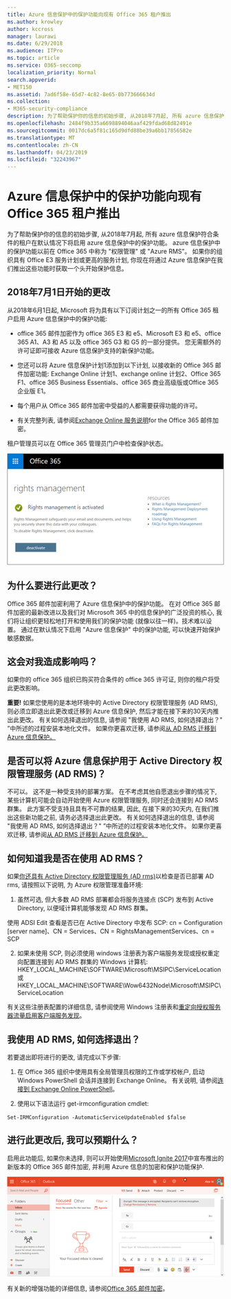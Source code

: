 ```yaml
---
title: Azure 信息保护中的保护功能向现有 Office 365 租户推出
ms.author: krowley
author: kccross
manager: laurawi
ms.date: 6/29/2018
ms.audience: ITPro
ms.topic: article
ms.service: O365-seccomp
localization_priority: Normal
search.appverid:
- MET150
ms.assetid: 7ad6f58e-65d7-4c82-8e65-0b773666634d
ms.collection:
- M365-security-compliance
description: 为了帮助保护你的信息的初始步骤, 从2018年7月起, 所有 azure 信息保护符合条件的租户在默认情况下将启用 azure 信息保护中的保护功能。 azure 信息保护中的保护功能以前在 Office 365 中称为 "权限管理" 或 "Azure RMS"。 如果你的组织具有 Office E3 服务计划或更高的服务计划, 你现在将通过 Azure 信息保护在我们推出这些功能时获取一个头开始保护信息。
ms.openlocfilehash: 2484f9b335a6698894046aaf429fdad68d82491e
ms.sourcegitcommit: 0017dc6a5f81c165d9dfd88be39a6bb17856582e
ms.translationtype: MT
ms.contentlocale: zh-CN
ms.lasthandoff: 04/23/2019
ms.locfileid: "32243967"
---
```

# <a name="protection-features-in-azure-information-protection-rolling-out-to-existing-office-365-tenants"></a>Azure 信息保护中的保护功能向现有 Office 365 租户推出

为了帮助保护你的信息的初始步骤, 从2018年7月起, 所有 azure 信息保护符合条件的租户在默认情况下将启用 azure 信息保护中的保护功能。 azure 信息保护中的保护功能以前在 Office 365 中称为 "权限管理" 或 "Azure RMS"。 如果你的组织具有 Office E3 服务计划或更高的服务计划, 你现在将通过 Azure 信息保护在我们推出这些功能时获取一个头开始保护信息。
  
## <a name="changes-beginning-july-1-2018"></a>2018年7月1日开始的更改

从2018年6月1日起, Microsoft 将为具有以下订阅计划之一的所有 Office 365 租户启用 Azure 信息保护中的保护功能:
  
- office 365 邮件加密作为 office 365 E3 和 e5、Microsoft E3 和 e5、office 365 A1、A3 和 A5 以及 office 365 G3 和 G5 的一部分提供。 您无需额外的许可证即可接收 Azure 信息保护支持的新保护功能。 
    
- 您还可以将 Azure 信息保护计划1添加到以下计划, 以接收新的 Office 365 邮件加密功能: Exchange Online 计划1、exchange online 计划2、Office 365 F1、office 365 Business Essentials、office 365 商业高级版或Office 365 企业版 E1。
    
- 每个用户从 Office 365 邮件加密中受益的人都需要获得功能的许可。
    
- 有关完整列表, 请参阅[Exchange Online 服务说明](https://technet.microsoft.com/library/exchange-online-service-description.aspx)for the Office 365 邮件加密。 
    
租户管理员可以在 Office 365 管理员门户中检查保护状态。 
  
![显示已激活 Office 365 中的权限管理的屏幕截图。](media/303453c8-e4a5-4875-b49f-e80c3eb7b91e.png)
  
## <a name="why-are-we-making-this-change"></a>为什么要进行此更改？

Office 365 邮件加密利用了 Azure 信息保护中的保护功能。 在对 Office 365 邮件加密的最新改进以及我们对 Microsoft 365 中的信息保护的广泛投资的核心, 我们将让组织更轻松地打开和使用我们的保护功能 (就像以往一样)。技术难以设置。 通过在默认情况下启用 "Azure 信息保护" 中的保护功能, 可以快速开始保护敏感数据。
  
## <a name="does-this-impact-me"></a>这会对我造成影响吗？

如果你的 office 365 组织已购买符合条件的 office 365 许可证, 则你的租户将受此更改影响。
  
 **重要!** 如果您使用的是本地环境中的 Active Directory 权限管理服务 (AD RMS), 则必须立即退出此更改或迁移到 Azure 信息保护, 然后才能在接下来的30天内推出此更改。 有关如何选择退出的信息, 请参阅 "我使用 AD RMS, 如何选择退出？" ”中所述的过程安装本地化文件。 如果你更喜欢迁移, 请参阅[从 AD RMS 迁移到 Azure 信息保护。](https://docs.microsoft.com/azure/information-protection/plan-design/migrate-from-ad-rms-to-azure-rms)
  
## <a name="can-i-use-azure-information-protection-with-active-directory-rights-management-services-ad-rms"></a>是否可以将 Azure 信息保护用于 Active Directory 权限管理服务 (AD RMS)？

不可以。 这不是一种受支持的部署方案。 在不考虑其他自愿退出步骤的情况下, 某些计算机可能会自动开始使用 Azure 权限管理服务, 同时还会连接到 AD RMS 群集。 此方案不受支持且具有不可靠的结果, 因此, 在接下来的30天内, 在我们推出这些新功能之前, 请务必选择退出此更改。 有关如何选择退出的信息, 请参阅 "我使用 AD RMS, 如何选择退出？" ”中所述的过程安装本地化文件。 如果你更喜欢迁移, 请参阅[从 AD RMS 迁移到 Azure 信息保护。](https://docs.microsoft.com/azure/information-protection/plan-design/migrate-from-ad-rms-to-azure-rms)
  
## <a name="how-do-i-know-if-im-using-ad-rms"></a>如何知道我是否在使用 AD RMS？

如果[你还具有 Active Directory 权限管理服务 (AD rms)](https://docs.microsoft.com/azure/information-protection/deploy-use/prepare-environment-adrms)以检查是否已部署 AD rms, 请按照以下说明, 为 Azure 权限管理准备环境: 
  
1. 虽然可选, 但大多数 AD RMS 部署都会将服务连接点 (SCP) 发布到 Active Directory, 以便域计算机能够发现 AD RMS 群集。 
  
使用 ADSI Edit 查看是否已在 Active Directory 中发布 SCP: cn = Configuration [server name]、CN = Services、CN = RightsManagementServices、cn = SCP
    
2. 如果未使用 SCP, 则必须使用 windows 注册表为客户端服务发现或授权重定向配置连接到 AD RMS 群集的 Windows 计算机: HKEY_LOCAL_MACHINE\SOFTWARE\Microsoft\MSIPC\ServiceLocation 或 HKEY_LOCAL_MACHINE\SOFTWARE\Wow6432Node\Microsoft\MSIPC\ServiceLocation 
  
有关这些注册表配置的详细信息, 请参阅使用 Windows 注册表和[重定向授权服务器流量](https://docs.microsoft.com/azure/information-protection/rms-client/client-deployment-notes#redirecting-licensing-server-traffic)[启用客户端服务发现](https://docs.microsoft.com/azure/information-protection/rms-client/client-deployment-notes#enabling-client-side-service-discovery-by-using-the-windows-registry)。
    
## <a name="i-use-ad-rms-how-do-i-opt-out"></a>我使用 AD RMS, 如何选择退出？

若要退出即将进行的更改, 请完成以下步骤:
  
1. 在 Office 365 组织中使用具有全局管理员权限的工作或学校帐户, 启动 Windows PowerShell 会话并连接到 Exchange Online。 有关说明, 请参阅[连接到 Exchange Online PowerShell](https://docs.microsoft.com/powershell/exchange/exchange-online/connect-to-exchange-online-powershell/connect-to-exchange-online-powershell?view=exchange-ps)。
    
2. 使用以下语法运行 get-irmconfiguration cmdlet:
    
  ```
  Set-IRMConfiguration -AutomaticServiceUpdateEnabled $false 
  ```

## <a name="what-can-i-expect-after-this-change-has-been-made"></a>进行此更改后, 我可以预期什么？

启用此功能后, 如果你未选择, 则可以开始使用[Microsoft Ignite 2017](https://techcommunity.microsoft.com/t5/Security-Privacy-and-Compliance/Email-Encryption-and-Rights-Protection/ba-p/110801)中宣布推出的新版本的 Office 365 邮件加密, 并利用 Azure 信息的加密和保护功能保护. 
  
![在 Outlook 网页版中显示 OME 保护邮件的屏幕截图。](media/599ca9e7-c05a-429e-ae8d-359f1291a3d8.png)
  
有关新的增强功能的详细信息, 请参阅[Office 365 邮件加密](ome.md)。
  

